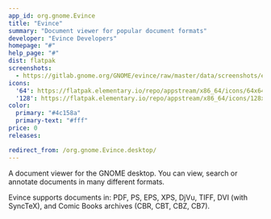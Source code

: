 ```yaml
---
app_id: org.gnome.Evince
title: "Evince"
summary: "Document viewer for popular document formats"
developer: "Evince Developers"
homepage: "#"
help_page: "#"
dist: flatpak
screenshots:
  - https://gitlab.gnome.org/GNOME/evince/raw/master/data/screenshots/evince-1.png
icons:
  '64': https://flatpak.elementary.io/repo/appstream/x86_64/icons/64x64/org.gnome.Evince.png
  '128': https://flatpak.elementary.io/repo/appstream/x86_64/icons/128x128/org.gnome.Evince.png
color:
  primary: "#4c158a"
  primary-text: "#fff"
price: 0
releases:

redirect_from: /org.gnome.Evince.desktop/
---
```


<p>A document viewer for the GNOME desktop. You can view, search or annotate documents in many different formats.</p>
<p>Evince supports documents in: PDF, PS, EPS, XPS, DjVu, TIFF, DVI (with SyncTeX), and Comic Books archives (CBR, CBT, CBZ, CB7).</p>